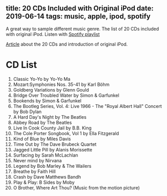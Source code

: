 title: 20 CDs Included with Original iPod
date: 2019-06-14
tags: music, apple, ipod, spotify
----

A great way to sample different music genre. The list of 20 CDs included with original iPod. Listen with [Spotify playlist][1]

[Article][2] about the 20 CDs and introduction of original iPod.

# CD List
 1. Classic Yo-Yo by Yo-Yo Ma
 2. Mozart:Symphonies Nos. 35-41 by Karl Böhm
 3. Goldberg Variations by Glenn Gould
 4. Bridge Over Troubled Water by Simon & Garfunkel
 5. Bookends by Simon & Garfunkel
 6. The Bootleg Series, Vol. 4: Live 1966 - The "Royal Albert Hall" Concert by Bob Dylan
 7. A Hard Day's Night by The Beatles
 8. Abbey Road by The Beatles
 9. Live In Cook County Jail by B.B. King
 10. The Cole Porter Songbook, Vol 1 by Ella Fitzgerald
 11. Kind of Blue by Miles Davis
 12. Time Out by The Dave Brubeck Quartet
 13. Jagged Little Pill by Alanis Morissette
 14. Surfacing by Sarah McLachlan
 15. Never mind by Nirvana
 16. Legend by Bob Marley & The Wailers
 17. Breathe by Faith Hill
 18. Crash by Dave Matthews Bandh
 19. Play & Play: B Sides by Moby
 20. O Brother, Where Art Thou? (Music from the motion picture)

[1]: https://open.spotify.com/playlist/7D4SVuRHKnJ96Z7NtLWV6L?si=f2xsEcBkRs6heVqI-v5-AA
[2]: http://nobi.com/entry-1239.html